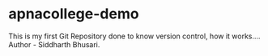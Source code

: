 # apnacollege-demo
This is my first Git Repository
done to know version control, how it works....
<br>
Author - Siddharth Bhusari.

